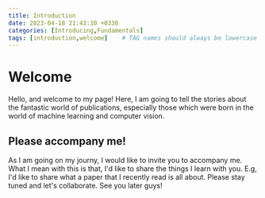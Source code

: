 ```yaml
---
title: Introduction
date: 2023-04-18 21:43:10 +0330
categories: [Introducing,Fundamentals]
tags: [introduction,welcome]    # TAG names should always be lowercase
---
```



# Welcome

Hello, and welcome to my page!
Here, I am going to tell the stories about the fantastic world of publications, especially those which were born in the world of machine learning and computer vision.

## Please accompany me!
As I am going on my journy, I would like to invite you to accompany me. What I mean with this is that, I'd like to share the things I learn with you. E.g, I'd like to share what a paper that I recently read is all about. Please stay tuned and let's collaborate. 
See you later guys!
